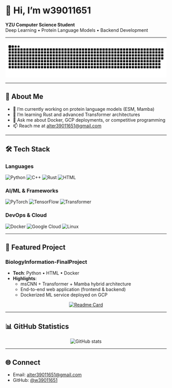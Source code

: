 # 👋 Hi, I’m w39011651

**YZU Computer Science Student**  
Deep Learning • Protein Language Models • Backend Development

---

![](https://raw.githubusercontent.com/Howie0715/Howie0715/output/github-snake.svg)

---

## 📖 About Me

- 🔭 I’m currently working on protein language models (ESM, Mamba)  
- 🌱 I’m learning Rust and advanced Transformer architectures  
- 💬 Ask me about Docker, GCP deployments, or competitive programming  
- 📫 Reach me at [alter39011651@gmail.com](mailto:alter39011651@gmail.com)

---

## 🛠️ Tech Stack

### Languages
![Python](https://img.shields.io/badge/Python-3776AB?style=for-the-badge&logo=python&logoColor=white)
![C++](https://img.shields.io/badge/C%2B%2B-00599C?style=for-the-badge&logo=c%2B%2B&logoColor=white)
![Rust](https://img.shields.io/badge/Rust-000000?style=for-the-badge&logo=rust&logoColor=white)
![HTML](https://img.shields.io/badge/HTML5-E34F26?style=for-the-badge&logo=html5&logoColor=white)

### AI/ML & Frameworks
![PyTorch](https://img.shields.io/badge/PyTorch-EE4C2C?style=for-the-badge&logo=pytorch&logoColor=white)
![TensorFlow](https://img.shields.io/badge/TensorFlow-FF6F00?style=for-the-badge&logo=tensorflow&logoColor=white)
![Transformer](https://img.shields.io/badge/🤗_Transformers-FFD21E?style=for-the-badge)

### DevOps & Cloud
![Docker](https://img.shields.io/badge/Docker-2496ED?style=for-the-badge&logo=docker&logoColor=white)
![Google Cloud](https://img.shields.io/badge/Google_Cloud-4285F4?style=for-the-badge&logo=google-cloud&logoColor=white)
![Linux](https://img.shields.io/badge/Linux-FCC624?style=for-the-badge&logo=linux&logoColor=black)

---

## 🔭 Featured Project

### BiologyInformation-FinalProject  
- **Tech**: Python • HTML • Docker  
- **Highlights**:  
  - msCNN + Transformer + Mamba hybrid architecture  
  - End-to-end web application (frontend & backend)  
  - Dockerized ML service deployed on GCP

<div align="center">
  
[![Readme Card](https://github-readme-stats.vercel.app/api/pin/?username=w39011651&repo=BiologyInformation-FinalProject&theme=radical&hide_border=true)](https://github.com/w39011651/BiologyInformation-FinalProject)

</div>

---

## 📊 GitHub Statistics

<p align="center">
  <img src="https://github-readme-stats.vercel.app/api?username=w39011651&show_icons=true&theme=vue&hide_border=true" alt="GitHub stats"/>
</p>

---

## 🌐 Connect

- Email: [alter39011651@gmail.com](mailto:alter39011651@gmail.com)  
- GitHub: [@w39011651](https://github.com/w39011651)  
